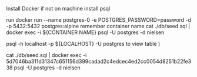 Install Docker if not on machine
install psql


run docker run --name postgres-0 -e POSTGRES_PASSWORD=password -d -p 5432:5432 postgres:alpine
remember container name
cat ./db/seed.sql | docker exec -i ${CONTAINER NAME} psql -U postgres -d nielsen

psql -h localhost -p ${LOCALHOST} -U postgres to view table 
)


cat ./db/seed.sql | docker exec -i  5d7046ba311d31347c651156d399cadad2c4edcec4ed2cc0054d8251b22fe338 psql -U postgres -d nielsen
